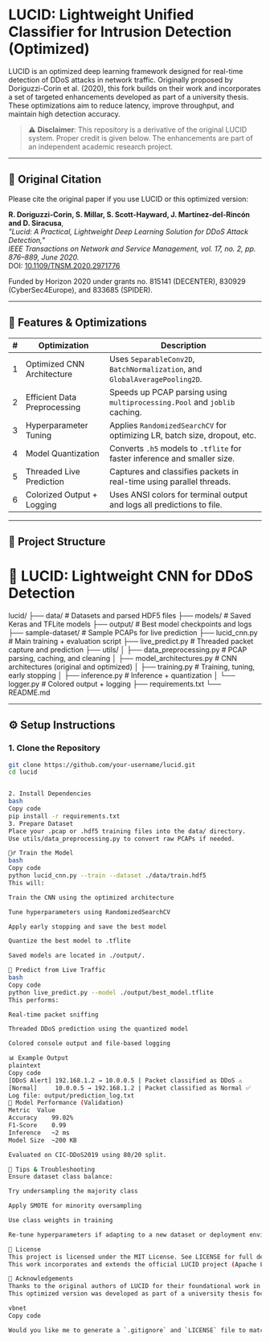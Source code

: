 # LUCID: Lightweight Unified Classifier for Intrusion Detection (Optimized)

LUCID is an optimized deep learning framework designed for real-time detection of DDoS attacks in network traffic. Originally proposed by Doriguzzi-Corin et al. (2020), this fork builds on their work and incorporates a set of targeted enhancements developed as part of a university thesis. These optimizations aim to reduce latency, improve throughput, and maintain high detection accuracy.

> ⚠️ **Disclaimer**: This repository is a derivative of the original LUCID system. Proper credit is given below. The enhancements are part of an independent academic research project.

---

## 📄 Original Citation

Please cite the original paper if you use LUCID or this optimized version:

**R. Doriguzzi-Corin, S. Millar, S. Scott-Hayward, J. Martínez-del-Rincón and D. Siracusa**,  
*"Lucid: A Practical, Lightweight Deep Learning Solution for DDoS Attack Detection,"*  
*IEEE Transactions on Network and Service Management, vol. 17, no. 2, pp. 876–889, June 2020.*  
DOI: [10.1109/TNSM.2020.2971776](https://doi.org/10.1109/TNSM.2020.2971776)  

Funded by Horizon 2020 under grants no. 815141 (DECENTER), 830929 (CyberSec4Europe), and 833685 (SPIDER).

---

## 🚀 Features & Optimizations

| # | Optimization              | Description                                                                 |
|---|---------------------------|-----------------------------------------------------------------------------|
| 1 | Optimized CNN Architecture | Uses `SeparableConv2D`, `BatchNormalization`, and `GlobalAveragePooling2D`. |
| 2 | Efficient Data Preprocessing | Speeds up PCAP parsing using `multiprocessing.Pool` and `joblib` caching.  |
| 3 | Hyperparameter Tuning     | Applies `RandomizedSearchCV` for optimizing LR, batch size, dropout, etc.  |
| 4 | Model Quantization        | Converts `.h5` models to `.tflite` for faster inference and smaller size.  |
| 5 | Threaded Live Prediction  | Captures and classifies packets in real-time using parallel threads.       |
| 6 | Colorized Output + Logging | Uses ANSI colors for terminal output and logs all predictions to file.     |

---

## 🧩 Project Structure

# 🧠 LUCID: Lightweight CNN for DDoS Detection

lucid/
├── data/ # Datasets and parsed HDF5 files
├── models/ # Saved Keras and TFLite models
├── output/ # Best model checkpoints and logs
├── sample-dataset/ # Sample PCAPs for live prediction
├── lucid_cnn.py # Main training + evaluation script
├── live_predict.py # Threaded packet capture and prediction
├── utils/
│ ├── data_preprocessing.py # PCAP parsing, caching, and cleaning
│ ├── model_architectures.py # CNN architectures (original and optimized)
│ ├── training.py # Training, tuning, early stopping
│ ├── inference.py # Inference + quantization
│ └── logger.py # Colored output + logging
├── requirements.txt
└── README.md



---

## ⚙️ Setup Instructions

### 1. Clone the Repository

```bash
git clone https://github.com/your-username/lucid.git
cd lucid


2. Install Dependencies
bash
Copy code
pip install -r requirements.txt
3. Prepare Dataset
Place your .pcap or .hdf5 training files into the data/ directory.
Use utils/data_preprocessing.py to convert raw PCAPs if needed.

🏋️‍♂️ Train the Model
bash
Copy code
python lucid_cnn.py --train --dataset ./data/train.hdf5
This will:

Train the CNN using the optimized architecture

Tune hyperparameters using RandomizedSearchCV

Apply early stopping and save the best model

Quantize the best model to .tflite

Saved models are located in ./output/.

🧪 Predict from Live Traffic
bash
Copy code
python live_predict.py --model ./output/best_model.tflite
This performs:

Real-time packet sniffing

Threaded DDoS prediction using the quantized model

Colored console output and file-based logging

📊 Example Output
plaintext
Copy code
[DDoS Alert] 192.168.1.2 → 10.0.0.5 | Packet classified as DDoS ⚠️  
[Normal]     10.0.0.5 → 192.168.1.2 | Packet classified as Normal ✅  
Log file: output/prediction_log.txt
🧠 Model Performance (Validation)
Metric	Value
Accuracy	99.02%
F1-Score	0.99
Inference	~2 ms
Model Size	~200 KB

Evaluated on CIC-DDoS2019 using 80/20 split.

📌 Tips & Troubleshooting
Ensure dataset class balance:

Try undersampling the majority class

Apply SMOTE for minority oversampling

Use class weights in training

Re-tune hyperparameters if adapting to a new dataset or deployment environment.

📜 License
This project is licensed under the MIT License. See LICENSE for full details.
This work incorporates and extends the official LUCID project (Apache License 2.0) and is intended for academic and non-commercial research use.

🙏 Acknowledgements
Thanks to the original authors of LUCID for their foundational work in lightweight, deep learning-based DDoS detection.
This optimized version was developed as part of a university thesis focused on low-latency packet classification.

vbnet
Copy code

Would you like me to generate a `.gitignore` and `LICENSE` file to match this format?
